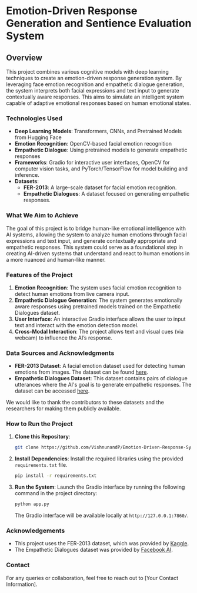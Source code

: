 # **Emotion-Driven Response Generation and Sentience Evaluation System**

## **Overview**

This project combines various cognitive models with deep learning techniques to create an emotion-driven response generation system. By leveraging face emotion recognition and empathetic dialogue generation, the system interprets both facial expressions and text input to generate contextually aware responses. This aims to simulate an intelligent system capable of adaptive emotional responses based on human emotional states.

### **Technologies Used**
- **Deep Learning Models**: Transformers, CNNs, and Pretrained Models from Hugging Face
- **Emotion Recognition**: OpenCV-based facial emotion recognition
- **Empathetic Dialogue**: Using pretrained models to generate empathetic responses
- **Frameworks**: Gradio for interactive user interfaces, OpenCV for computer vision tasks, and PyTorch/TensorFlow for model building and inference.
- **Datasets**: 
    - **FER-2013**: A large-scale dataset for facial emotion recognition.
    - **Empathetic Dialogues**: A dataset focused on generating empathetic responses.

### **What We Aim to Achieve**
The goal of this project is to bridge human-like emotional intelligence with AI systems, allowing the system to analyze human emotions through facial expressions and text input, and generate contextually appropriate and empathetic responses. This system could serve as a foundational step in creating AI-driven systems that understand and react to human emotions in a more nuanced and human-like manner.

### **Features of the Project**
1. **Emotion Recognition**: The system uses facial emotion recognition to detect human emotions from live camera input.
2. **Empathetic Dialogue Generation**: The system generates emotionally aware responses using pretrained models trained on the Empathetic Dialogues dataset.
3. **User Interface**: An interactive Gradio interface allows the user to input text and interact with the emotion detection model.
4. **Cross-Modal Interaction**: The project allows text and visual cues (via webcam) to influence the AI’s response.

### **Data Sources and Acknowledgments**
- **FER-2013 Dataset**: A facial emotion dataset used for detecting human emotions from images. The dataset can be found [here](https://www.kaggle.com/datasets/msambare/fer2013).
- **Empathetic Dialogues Dataset**: This dataset contains pairs of dialogue utterances where the AI's goal is to generate empathetic responses. The dataset can be accessed [here](https://huggingface.co/datasets/facebook/empathetic_dialogues).

We would like to thank the contributors to these datasets and the researchers for making them publicly available.

### **How to Run the Project**

1. **Clone this Repository**:
    ```bash
    git clone https://github.com/VishnunandP/Emotion-Driven-Response-System.git
    ```

2. **Install Dependencies**:
    Install the required libraries using the provided `requirements.txt` file.
    ```bash
    pip install -r requirements.txt
    ```

3. **Run the System**:
    Launch the Gradio interface by running the following command in the project directory:
    ```bash
    python app.py
    ```

    The Gradio interface will be available locally at `http://127.0.0.1:7860/`.

### **Acknowledgements**

- This project uses the FER-2013 dataset, which was provided by [Kaggle](https://www.kaggle.com/datasets/msambare/fer2013).
- The Empathetic Dialogues dataset was provided by [Facebook AI](https://huggingface.co/datasets/facebook/empathetic_dialogues).

### **Contact**

For any queries or collaboration, feel free to reach out to [Your Contact Information].
